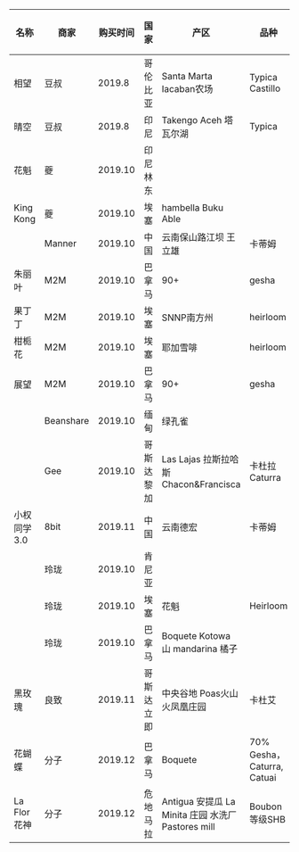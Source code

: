 | 名称        | 商家      | 购买时间 | 国家       | 产区                                                | 品种                       | 处理法              | 烘焙度 | 海拔      | 产季 |
| ----------- | --------- | -------- | ---------- | --------------------------------------------------- | -------------------------- | ------------------- | ------ | --------- | ---- |
| 相望        | 豆叔      | 2019.8   | 哥伦比亚   | Santa Marta Iacaban农场                             | Typica  Castillo           | Fully Washed 全水洗 | 中     | 1100-1300 |      |
| 晴空        | 豆叔      | 2019.8   | 印尼       | Takengo Aceh 塔瓦尔湖                               | Typica                     | Honey 蜜处理        | 中     |           |      |
| 花魁        | 夔        | 2019.10  | 印尼 林东  |                                                     |                            | 湿刨                | 浅     | 1350-1500 |      |
| King   Kong | 夔        | 2019.10  | 埃塞       | hambella Buku Able                                  |                            | 日晒                | 浅     | 1900-2100 |      |
|             | Manner    | 2019.10  | 中国       | 云南保山路江坝 王立雄                               | 卡蒂姆                     | 水洗                | 中     | 1800      |      |
| 朱丽叶      | M2M       | 2019.10  | 巴拿马     | 90+                                                 | gesha                      | 蜜处理              | 浅     | 1400-1800 | 2019 |
| 果丁丁      | M2M       | 2019.10  | 埃塞       | SNNP南方州                                          | heirloom                   | 日晒                | 浅     | 1800-2200 | 2019 |
| 柑栀花      | M2M       | 2019.10  | 埃塞       | 耶加雪啡                                            | heirloom                   | 水洗                | 中     | 1500-2000 |      |
| 展望        | M2M       | 2019.10  | 巴拿马     | 90+                                                 | gesha                      | 日晒                | 浅     | 1400-1800 |      |
|             | Beanshare | 2019.10  | 缅甸       | 绿孔雀                                              |                            | 水洗                | 浅中   | 1000-1500 |      |
|             | Gee       | 2019.10  | 哥斯达黎加 | Las Lajas 拉斯拉哈斯 Chacon&Francisca               | 卡杜拉Caturra              | 发酵水洗            | 浅中   | 1900      | 2018 |
| 小权同学3.0 | 8bit      | 2019.11  | 中国       | 云南德宏                                            | 卡蒂姆                     | 甘口清酒            | 中     | 1500-1600 |      |
|             | 玲珑      | 2019.10  | 肯尼亚     |                                                     |                            |                     | 浅     |           |      |
|             | 玲珑      | 2019.10  | 埃塞       | 花魁                                                | Heirloom                   |                     | 浅     |           |      |
|             | 玲珑      | 2019.10  | 巴拿马     | Boquete Kotowa 山 mandarina 橘子                    |                            | 黄蜜                | 浅     |           |      |
| 黑玫瑰      | 良致      | 2019.11  | 哥斯达立即 | 中央谷地 Poas火山 火凤凰庄园                        | 卡杜艾                     | 日晒                | 中     | 1600      |      |
| 花蝴蝶      | 分子      | 2019.12  | 巴拿马     | Boquete                                             | 70% Gesha，Caturra, Catuai | 水洗                | `轻`   | 1600-1650 |      |
| La Flor花神 | 分子      | 2019.12  | 危地马拉   | Antigua 安提瓜 La Minita 庄园  水洗厂 Pastores mill | Boubon 等级SHB             | 水洗                | 轻中   | 1200-1600 |      |



















